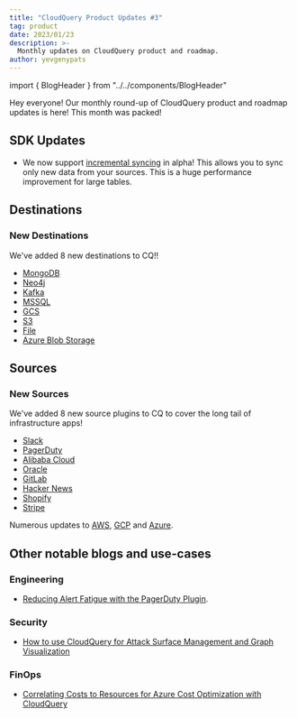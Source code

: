 ```yaml
---
title: "CloudQuery Product Updates #3"
tag: product
date: 2023/01/23
description: >-
  Monthly updates on CloudQuery product and roadmap.
author: yevgenypats
---
```


import { BlogHeader } from "../../components/BlogHeader"

<BlogHeader/>

Hey everyone! Our monthly round-up of CloudQuery product and roadmap updates is here! This month was packed!

## SDK Updates

- We now support [incremental syncing](/docs/core-concepts/syncs#incremental-table-syncs) in alpha! This allows you to sync only new data from your sources. This is a huge performance improvement for large tables.

## Destinations

### New Destinations

We've added 8 new destinations to CQ!!

* [MongoDB](/docs/plugins/destinations/mongodb/overview)
* [Neo4j](/docs/plugins/destinations/neo4j/overview)
* [Kafka](/docs/plugins/destinations/kafka/overview)
* [MSSQL](/docs/plugins/destinations/mssql/overview)
* [GCS](/docs/plugins/destinations/gcs/overview)
* [S3](/docs/plugins/destinations/s3/overview)
* [File](/docs/plugins/destinations/file/overview)
* [Azure Blob Storage](/docs/plugins/destinations/azblob/overview)

## Sources

### New Sources

We've added 8 new source plugins to CQ to cover the long tail of infrastructure apps!

* [Slack](/docs/plugins/sources/slack/overview)
* [PagerDuty](/docs/plugins/sources/pagerduty/overview)
* [Alibaba Cloud](/docs/plugins/sources/alicloud/overview)
* [Oracle](/docs/plugins/sources/oracle/overview)
* [GitLab](/docs/plugins/sources/gitlab/overview)
* [Hacker News](/docs/plugins/sources/hackernews/overview)
* [Shopify](/docs/plugins/sources/shopify/overview)
* [Stripe](/docs/plugins/sources/stripe/overview)

Numerous updates to [AWS](https://github.com/cloudquery/cloudquery/blob/40ff6b263b4ad0e96b00495731ed8f4247f87b52/plugins/source/aws/CHANGELOG.md), [GCP](https://github.com/cloudquery/cloudquery/blob/40ff6b263b4ad0e96b00495731ed8f4247f87b52/plugins/source/gcp/CHANGELOG.md) and [Azure](https://github.com/cloudquery/cloudquery/blob/40ff6b263b4ad0e96b00495731ed8f4247f87b52/plugins/source/azure/CHANGELOG.md).

## Other notable blogs and use-cases

### Engineering

- [Reducing Alert Fatigue with the PagerDuty Plugin](/blog/announcing-pagerduty-plugin).

### Security

- [How to use CloudQuery for Attack Surface Management and Graph Visualization](/how-to-guides/attack-surface-management-with-graph)

### FinOps

- [Correlating Costs to Resources for Azure Cost Optimization with CloudQuery](/blog/azure-cost-optimization-with-cloudquery)

